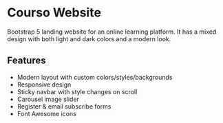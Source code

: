 # Courso Website

Bootstrap 5 landing website for an online learning platform. It has a mixed design with both light and dark colors and a modern look.

## Features

- Modern layout with custom colors/styles/backgrounds
- Responsive design
- Sticky navbar with style changes on scroll
- Carousel image slider
- Register & email subscribe forms
- Font Awesome icons


